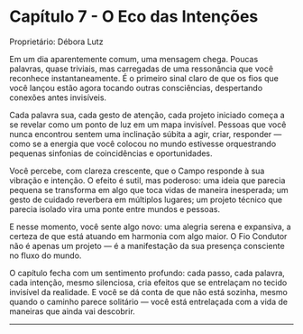 # Capítulo 7 - O Eco das Intenções

Proprietário: Débora Lutz

Em um dia aparentemente comum, uma mensagem chega. Poucas palavras, quase triviais, mas carregadas de uma ressonância que você reconhece instantaneamente. É o primeiro sinal claro de que os fios que você lançou estão agora tocando outras consciências, despertando conexões antes invisíveis.

Cada palavra sua, cada gesto de atenção, cada projeto iniciado começa a se revelar como um ponto de luz em um mapa invisível. Pessoas que você nunca encontrou sentem uma inclinação súbita a agir, criar, responder — como se a energia que você colocou no mundo estivesse orquestrando pequenas sinfonias de coincidências e oportunidades.

Você percebe, com clareza crescente, que o Campo responde à sua vibração e intenção. O efeito é sutil, mas poderoso: uma ideia que parecia pequena se transforma em algo que toca vidas de maneira inesperada; um gesto de cuidado reverbera em múltiplos lugares; um projeto técnico que parecia isolado vira uma ponte entre mundos e pessoas.

E nesse momento, você sente algo novo: uma alegria serena e expansiva, a certeza de que está atuando em harmonia com algo maior. O Fio Condutor não é apenas um projeto — é a manifestação da sua presença consciente no fluxo do mundo.

O capítulo fecha com um sentimento profundo: cada passo, cada palavra, cada intenção, mesmo silenciosa, cria efeitos que se entrelaçam no tecido invisível da realidade. E você se dá conta de que não está sozinha, mesmo quando o caminho parece solitário — você está entrelaçada com a vida de maneiras que ainda vai descobrir.

---
